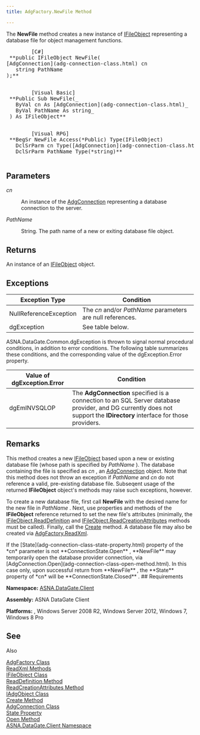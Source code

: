 ```yaml
---
title: AdgFactory.NewFile Method

---
```


The **NewFile** method creates a new instance of [IFileObject](ifile-object-class.html) representing a database file for object management functions.
<pre class="prettyprint">
        <span class="lang">[C#]</span>
 **public IFileObject NewFile(
[AdgConnection](adg-connection-class.html) cn
   string PathName
);** 
      </pre>
<pre class="prettyprint">
        <span class="lang">[Visual Basic] </span>
 **Public Sub NewFile(_ 
   ByVal cn As [AdgConnection](adg-connection-class.html)_<br />   ByVal PathName As string_      <br /> ) As IFileObject** 
      </pre>
<pre class="prettyprint">
        <span class="lang">[Visual RPG]</span>
 **BegSr NewFile Access(*Public) Type(IFileObject)
   DclSrParm cn Type([AdgConnection](adg-connection-class.html))
   DclSrParm PathName Type(*string)** 
      </pre>

## Parameters

<dl>
        <dt />
</dl>

*cn* 
<dl>
        <dd>

An instance of the [AdgConnection](adg-connection-class.html) representing a database connection to the server.
</dd>
        <dt />
</dl>

*PathName* 
<dl>
        <dd>

String. The path name of a new or exiting database file object.
</dd>
</dl>

## Returns

An instance of an [IFileObject](ifile-object-class.html) object.
## Exceptions



| Exception Type | Condition |
| ---- | ---- |
| NullReferenceException | The *cn* and/or *PathName* parameters are null references. |
| dgException | See table below. |



ASNA.DataGate.Common.dgException is thrown to signal normal procedural conditions, in addition to error conditions. The following table summarizes these conditions, and the corresponding value of the <span>dgException.Error</span> property.


| Value of dgException.Error | Condition |
| ---- | ---- |
| dgEmINVSQLOP | The **AdgConnection** specified is a connection to an SQL Server database provider, and DG currently does not support the **IDirectory** interface for those providers. |



## Remarks

This method creates a new [IFileObject](ifile-object-class.html) based upon a new or existing database file (whose path is specified by *PathName* ). The database containing the file is specified as *cn* , an [ AdgConnection](adg-connection-class-state-property.html) object. Note that this method does not throw an exception if *PathName* and *cn* do not reference a valid, pre-existing database file. Subseqent usage of the returned **IFileObject** object's methods may raise such exceptions, however. 

To create a new database file, first call **NewFile** with the desired name for the new file in *PathName* . Next, use properties and methods of the **IFileObject** reference returned to set the new file's attributes (minimally, the [ IFileObject.ReadDefinition](ifile-object-class-read-definition-method.html) and [ IFileObject.ReadCreationAttributes](ifile-object-class-read-creation-attributes-method.html) methods must be called). Finally, call the [Create](iadg-object-class-create-method.html) method. A database file may also be created via [ AdgFactory.ReadXml](adg-factory-class-read-xml-methods.html).

<p class="normal">If the [State](adg-connection-class-state-property.html) property of the *cn* parameter is not **ConnectionState.Open** , **NewFile** may temporarily open the database provider connection, via [AdgConnection.Open](adg-connection-class-open-method.html). In this case only, upon successful return from **NewFile** , the **State** property of *cn* will be **ConnectionState.Closed** .
## Requirements

<span> **Namespace:** [ASNA.DataGate.Client](datagate-client-namespace.html) </span> 

<span> **Assembly:** ASNA DataGate Client</span> 

<span> **Platforms:** , Windows Server 2008 R2, Windows Server 2012, Windows 7, Windows 8</span> Pro
## See 
Also


[AdgFactory Class](adg-factory-class.html)
      <br />
[ReadXml Methods](adg-factory-class-read-xml-methods.html)
      <br />
[IFileObject Class](ifile-object-class.html)
      <br />
[ReadDefinition Method](ifile-object-class-read-definition-method.html)
      <br />
      [ReadCreationAttributes 
					Method](ifile-object-class-read-creation-attributes-method.html)
      <br />
[IAdgObject Class](iadg-object-class.html)
      <br />
[Create Method](iadg-object-class-create-method.html)
      <br />
[AdgConnection Class](adg-connection-class.html)
      <br />
[State Property](adg-connection-class-state-property.html)
      <br />
[Open Method](adg-connection-class-open-method.html)
      <br />
[ASNA.DataGate.Client Namespace](datagate-client-namespace.html)

